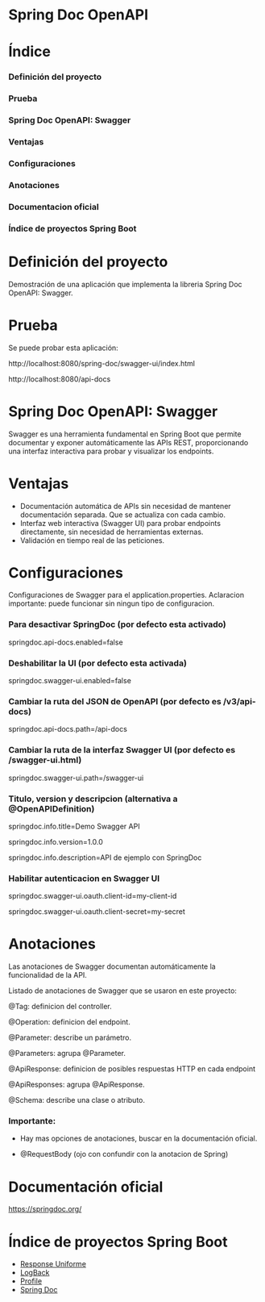 # **Spring Doc OpenAPI**

# Índice
### Definición del proyecto
### Prueba
### Spring Doc OpenAPI: Swagger
### Ventajas
### Configuraciones 
### Anotaciones
### Documentacion oficial
### Índice de proyectos Spring Boot

#  **Definición del proyecto**

Demostración de una aplicación que implementa la libreria Spring Doc OpenAPI: Swagger.

#  **Prueba**

Se puede probar esta aplicación:

http://localhost:8080/spring-doc/swagger-ui/index.html

http://localhost:8080/api-docs

#  **Spring Doc OpenAPI: Swagger**

Swagger es una herramienta fundamental en Spring Boot que permite documentar y exponer automáticamente las APIs REST, proporcionando una interfaz interactiva para probar y visualizar los endpoints.


#  **Ventajas**

- Documentación automática de APIs sin necesidad de mantener documentación separada. Que se actualiza con cada cambio.
- Interfaz web interactiva (Swagger UI) para probar endpoints directamente, sin necesidad de herramientas externas.
- Validación en tiempo real de las peticiones.

 
#  **Configuraciones**

Configuraciones de Swagger para el application.properties. 
Aclaracion importante: puede funcionar sin ningun tipo de configuracion.

  ### Para desactivar SpringDoc (por defecto esta activado)
  springdoc.api-docs.enabled=false
  ### Deshabilitar la UI (por defecto esta activada)
  springdoc.swagger-ui.enabled=false

  ### Cambiar la ruta del JSON de OpenAPI (por defecto es /v3/api-docs)
  springdoc.api-docs.path=/api-docs

  ### Cambiar la ruta de la interfaz Swagger UI (por defecto es /swagger-ui.html)
  springdoc.swagger-ui.path=/swagger-ui

  ### Titulo, version y descripcion (alternativa a @OpenAPIDefinition)
  springdoc.info.title=Demo Swagger API
  
  springdoc.info.version=1.0.0
  
  springdoc.info.description=API de ejemplo con SpringDoc

  ### Habilitar autenticacion en Swagger UI
  springdoc.swagger-ui.oauth.client-id=my-client-id
  
  springdoc.swagger-ui.oauth.client-secret=my-secret

#  **Anotaciones**

  Las anotaciones de Swagger documentan automáticamente la funcionalidad de la API.
  
  Listado de anotaciones de Swagger que se usaron en este proyecto:
  
  @Tag: definicion del controller.
  
  @Operation: definicion del endpoint.
  
  @Parameter: describe un parámetro.
  
  @Parameters: agrupa @Parameter.
  
  @ApiResponse: definicion de posibles respuestas HTTP en cada endpoint
  
  @ApiResponses: agrupa @ApiResponse.
  
  @Schema: describe una clase o atributo.
  
  ### Importante:
  - Hay mas opciones de anotaciones, buscar en la documentación oficial.
    
  - @RequestBody (ojo con confundir con la anotacion de Spring)
  

#  **Documentación oficial**


https://springdoc.org/






# Índice de proyectos Spring Boot
- [Response Uniforme](https://github.com/pabloEmanuelIgoldi/Spring-Boot-Response-Wrapper)
- [LogBack](https://github.com/pabloEmanuelIgoldi/Spring-Boot-Logback)
- [Profile](https://github.com/pabloEmanuelIgoldi/Spring-Boot-Profile)
- [Spring Doc](https://github.com/pabloEmanuelIgoldi/Spring-Boot-Swagger)
